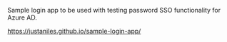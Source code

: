 Sample login app to be used with testing password SSO functionality for Azure AD.

https://justaniles.github.io/sample-login-app/
